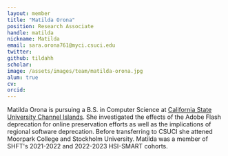 ```yaml
---
layout: member
title: "Matilda Orona"
position: Research Associate
handle: matilda
nickname: Matilda
email: sara.orona761@myci.csuci.edu
twitter: 
github: tildahh
scholar:  
image: /assets/images/team/matilda-orona.jpg
alum: true 
cv: 
orcid: 
---
```

Matilda Orona is pursuing a B.S. in Computer Science at [California State University Channel Islands]. 
She investigated the effects of the Adobe Flash deprecation for online preservation efforts as well as 
the implications of regional software deprecation. Before transferring to CSUCI she attened Moorpark College 
and Stockholm University. Matilda was a member of SHFT's 2021-2022 and 2022-2023 HSI-SMART cohorts.


[Computer Science Department]: https://compsci.csuci.edu
[California State University Channel Islands]: https://www.csuci.edu

